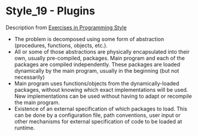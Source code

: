 # Style_19 - Plugins
Description from [Exercises in Programming Style](http://www.amazon.com/Exercises-Programming-Style-Cristina-Videira/dp/1482227371/)
* The problem is decomposed using some form of abstraction (procedures, functions, objects, etc.).
* All or some of those abstractions are physically encapsulated into their own, usually pre-compiled, packages. Main program and each of the packages are compiled independently. These packages are loaded dynamically by the main program, usually in the beginning (but not necessarily)
* Main program uses functions/objects from the dynamically-loaded packages, without knowing which exact implementations will be used. New implementations can be used without having to adapt or recompile the main program.
* Existence of an external specification of which packages to load. This can be done by a configuration file, path conventions, user input or other mechanisms for external specification of code to be loaded at runtime.
